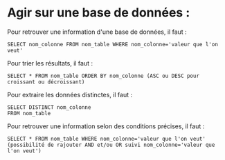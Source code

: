 # Agir sur une base de données :

Pour retrouver une information d'une base de données, il faut :

```
SELECT nom_colonne FROM nom_table WHERE nom_colonne='valeur que l'on veut'
```

Pour trier les résultats, il faut :

```
SELECT * FROM nom_table ORDER BY nom_colonne (ASC ou DESC pour croissant ou décroissant)
```

Pour extraire les données distinctes, il faut :

```
SELECT DISTINCT nom_colonne
FROM nom_table
```

Pour retrouver une information selon des conditions précises, il faut :

```
SELECT * FROM nom_table WHERE nom_colonne='valeur que l'on veut' (possibilité de rajouter AND et/ou OR suivi nom_colonne='valeur que l'on veut')
```
